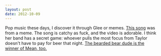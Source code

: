 ```yaml
---
layout: post
date: 2012-10-09
---
```


Pop music these days, I discover it through Glee or memes. [This song](https://www.youtube.com/watch?v=WA4iX5D9Z64) was from a meme. The song is catchy as fuck, and the video is adorable. I think her band has a secret game: whoever pulls the most focus from Taylor doesn't have to pay for beer that night. [The bearded bear dude is the winner of Mean, too.](https://www.youtube.com/watch?v=jYa1eI1hpDE)
